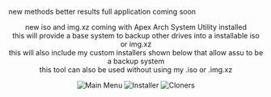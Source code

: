 new methods better results full application coming soon
<div align="center">
new iso and img.xz coming with Apex Arch System Utility installed
<div align="center">
this will provide a base system to backup other drives into a installable iso or img.xz
<div align="center">
this will also include my custom installers shown below that allow assu to be a backup system
<div align="center">
this tool can also be used without using my .iso or .img.xz  

![Main Menu](https://github.com/user-attachments/assets/bba5db4b-af10-4ff0-aa3d-e162396343a8)
![Installer](https://github.com/user-attachments/assets/09829840-b892-41a0-b5c1-87bd870e70e1)
![Cloners](https://github.com/user-attachments/assets/099ba344-b2f6-4ec8-81d6-2c20ca87fd59)



